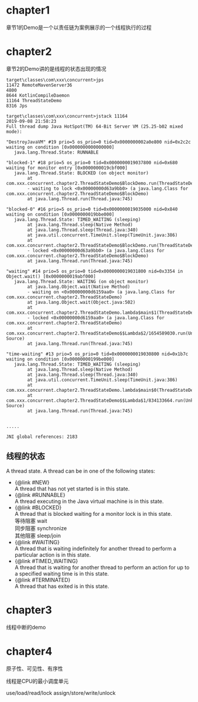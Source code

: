 # chapter1

章节1的Demo是一个以责任链为案例展示的一个线程执行的过程

# chapter2

章节2的Demo讲的是线程的状态出现的情况

```
target\classes\com\xxx\concurrent>jps
11472 RemoteMavenServer36
4800
8644 KotlinCompileDaemon
11164 ThreadStateDemo
8316 Jps

target\classes\com\xxx\concurrent>jstack 11164
2019-09-08 21:58:23
Full thread dump Java HotSpot(TM) 64-Bit Server VM (25.25-b02 mixed mode):

"DestroyJavaVM" #19 prio=5 os_prio=0 tid=0x0000000002a0e800 nid=0x2c2c waiting on condition [0x0000000000000000]
   java.lang.Thread.State: RUNNABLE

"blocked-1" #18 prio=5 os_prio=0 tid=0x0000000019037800 nid=0x680 waiting for monitor entry [0x0000000019cbf000]
   java.lang.Thread.State: BLOCKED (on object monitor)
        at com.xxx.concurrent.chapter2.ThreadStateDemo$BlockDemo.run(ThreadStateDemo.java:49)
        - waiting to lock <0x00000000d63a9bb0> (a java.lang.Class for com.xxx.concurrent.chapter2.ThreadStateDemo$BlockDemo)
        at java.lang.Thread.run(Thread.java:745)

"blocked-0" #16 prio=5 os_prio=0 tid=0x0000000019035000 nid=0x840 waiting on condition [0x0000000019bbe000]
   java.lang.Thread.State: TIMED_WAITING (sleeping)
        at java.lang.Thread.sleep(Native Method)
        at java.lang.Thread.sleep(Thread.java:340)
        at java.util.concurrent.TimeUnit.sleep(TimeUnit.java:386)
        at com.xxx.concurrent.chapter2.ThreadStateDemo$BlockDemo.run(ThreadStateDemo.java:49)
        - locked <0x00000000d63a9bb0> (a java.lang.Class for com.xxx.concurrent.chapter2.ThreadStateDemo$BlockDemo)
        at java.lang.Thread.run(Thread.java:745)

"waiting" #14 prio=5 os_prio=0 tid=0x0000000019031800 nid=0x3354 in Object.wait() [0x0000000019abf000]
   java.lang.Thread.State: WAITING (on object monitor)
        at java.lang.Object.wait(Native Method)
        - waiting on <0x00000000d6159aa0> (a java.lang.Class for com.xxx.concurrent.chapter2.ThreadStateDemo)
        at java.lang.Object.wait(Object.java:502)
        at com.xxx.concurrent.chapter2.ThreadStateDemo.lambda$main$1(ThreadStateDemo.java:31)
        - locked <0x00000000d6159aa0> (a java.lang.Class for com.xxx.concurrent.chapter2.ThreadStateDemo)
        at com.xxx.concurrent.chapter2.ThreadStateDemo$$Lambda$2/1654589030.run(Unknown Source)
        at java.lang.Thread.run(Thread.java:745)

"time-waiting" #13 prio=5 os_prio=0 tid=0x0000000019030800 nid=0x1b7c waiting on condition [0x00000000199be000]
   java.lang.Thread.State: TIMED_WAITING (sleeping)
        at java.lang.Thread.sleep(Native Method)
        at java.lang.Thread.sleep(Thread.java:340)
        at java.util.concurrent.TimeUnit.sleep(TimeUnit.java:386)
        at com.xxx.concurrent.chapter2.ThreadStateDemo.lambda$main$0(ThreadStateDemo.java:20)
        at com.xxx.concurrent.chapter2.ThreadStateDemo$$Lambda$1/834133664.run(Unknown Source)
        at java.lang.Thread.run(Thread.java:745)


.....

JNI global references: 2183
```
## 线程的状态

A thread state.  A thread can be in one of the following states:
<ul>
    <li>{@link #NEW}<br>
        A thread that has not yet started is in this state.
    </li>
    <li>{@link #RUNNABLE}<br>
        A thread executing in the Java virtual machine is in this state.
    </li>
    <li>{@link #BLOCKED}<br>
        A thread that is blocked waiting for a monitor lock
        is in this state.<br>
        等待阻塞 wait<br>
        同步阻塞 synchronize<br>
        其他阻塞 sleep/join<br>
    </li>
    <li>{@link #WAITING}<br>
        A thread that is waiting indefinitely for another thread to
        perform a particular action is in this state.
    </li>
    <li>{@link #TIMED_WAITING}<br>
        A thread that is waiting for another thread to perform an action
        for up to a specified waiting time is in this state.
    </li>
    <li>{@link #TERMINATED}<br>
        A thread that has exited is in this state.
    </li>
</ul>

# chapter3 
线程中断的demo

# chapter4

原子性、可见性、有序性

线程是CPU的最小调度单元

use/load/read/lock
assign/store/write/unlock
